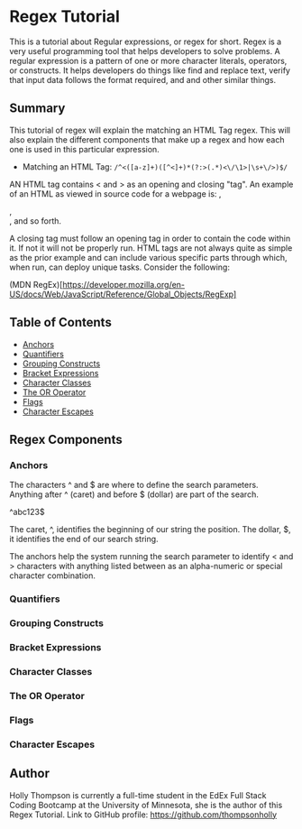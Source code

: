 # Regex Tutorial

This is a tutorial about Regular expressions, or regex for short. Regex is a very useful programming tool that helps developers to solve problems. A regular expression is a pattern of one or more character literals, operators, or constructs. It helps developers do things like find and replace text, verify that input data follows the format required, and and other similar things.

## Summary

This tutorial of regex will explain the matching an HTML Tag regex. This will also explain the different components that make up a regex and how each one is used in this particular expression.

* Matching an HTML Tag: `/^<([a-z]+)([^<]+)*(?:>(.*)<\/\1>|\s+\/>)$/`

AN HTML tag contains < and > as an opening and closing "tag". An example of an HTML as viewed in source code for a webpage is: <HTML>, <main>, <div>, and so forth.

A closing tag must follow an opening tag in order to contain the code within it. If not it will not be properly run. HTML tags are not always quite as simple as the prior example and can include various specific parts through which, when run, can deploy unique tasks. Consider the following:

(MDN RegEx)[https://developer.mozilla.org/en-US/docs/Web/JavaScript/Reference/Global_Objects/RegExp]



## Table of Contents

- [Anchors](#anchors)
- [Quantifiers](#quantifiers)
- [Grouping Constructs](#grouping-constructs)
- [Bracket Expressions](#bracket-expressions)
- [Character Classes](#character-classes)
- [The OR Operator](#the-or-operator)
- [Flags](#flags)
- [Character Escapes](#character-escapes)

## Regex Components

### Anchors
The characters ^ and $ are where to define the search parameters. Anything after ^ (caret) and before $ (dollar) are part of the search. 

^abc123$

The caret, ^, identifies the beginning of our string the position. The dollar, $, it identifies the end of our search string.

The anchors help the system running the search parameter to identify < and > characters with anything listed between as an alpha-numeric or special character combination.


### Quantifiers

### Grouping Constructs

### Bracket Expressions

### Character Classes

### The OR Operator

### Flags

### Character Escapes

## Author

Holly Thompson is currently a full-time student in the EdEx Full Stack Coding Bootcamp at the University of Minnesota, she is the author of this Regex Tutorial. Link to GitHub profile: https://github.com/thompsonholly

